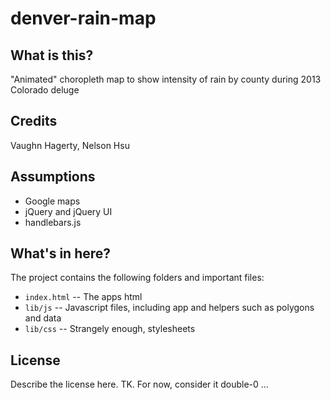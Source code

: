 denver-rain-map
===============

What is this?
-------------

"Animated" choropleth map to show intensity of rain by county during 2013 Colorado deluge

Credits
---------

Vaughn Hagerty, Nelson Hsu

Assumptions
-----------

* Google maps
* jQuery and jQuery UI
* handlebars.js

What's in here?
---------------

The project contains the following folders and important files:

* ``index.html`` -- The apps html
* ``lib/js`` -- Javascript files, including app and helpers such as polygons and data
* ``lib/css`` -- Strangely enough, stylesheets

License
----------

Describe the license here. TK. For now, consider it double-0 ...
